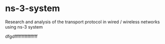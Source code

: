 # ns-3-system
Research and analysis of the transport protocol in wired / wireless networks using ns-3 system

dfgdffffffffffffffff
